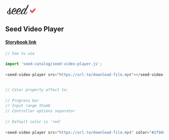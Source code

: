 ![](../../logo.png?v=4&s=100)

## Seed Video Player

#### [Storybook link ](http://seed-catalog.com/?path=/story/seed-catalog--seed-video-player)

 ```js
 // how tu use

import 'seed-catalog/seed-video-player.js';

<seed-video-player src="https://url.to/download-file.mp4"></seed-video-player>

```

 ```js

// Color property affect to:

// Progress bar
// Input range thumb
// Controller options separator

// Default color is 'red'

<seed-video-player src="https://url.to/download-file.mp4" color="#2f9dec"></seed-video-player>

```